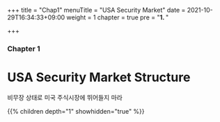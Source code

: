 +++
title = "Chap1"
menuTitle = "USA Security Market"
date = 2021-10-29T16:34:33+09:00
weight = 1
chapter = true
pre = "<b>1. </b>"

+++

### Chapter 1

# USA Security Market Structure

비무장 상태로 미국 주식시장에 뛰어들지 마라

{{% children depth="1" showhidden="true" %}}
